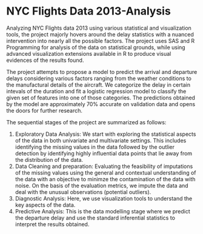 # NYC Flights Data 2013-Analysis

Analyzing NYC Flights data 2013 using various statistical and visualization tools, the project majorly hovers around the delay statistics with a nuanced intervention into nearly all the possible factors. The project uses SAS and R Programming for analysis of the data on statistical grounds, while using advanced visualization extensions available in R to produce visual evidences of the results found.

The project attempts to propose a model to predict the arrival and departure delays considering various factors ranging from the weather conditions to the manufactural details of the aircraft. We categorize the delay in certain intevals of the duration and fit a logistic regression model to classify the given set of features into one of those categories. The predictions obtained by the model are approximately 70% accurate on validation data and opens the doors for further research. 


The sequential stages of the project are summarized as follows:

1. Exploratory Data Analysis: We start with exploring the statistical aspects of the data in both univariate and multivariate settings. This includes identifying the missing values in the data followed by the outlier detection by identifying highly influential data points that lie away from the distribution of the data.
2. Data Cleaning and preparation: Evaluating the feasibility of imputations of the missing values using the general and contextual understanding of the data with an objective to minimze the contamination of the data with noise. On the basis of the evaluation metrics, we impute the data and deal with the unusual observations (potential outliers).
3. Diagnostic Analysis: Here, we use visualization tools to understand the key aspects of the data.
4. Predictive Analysis: This is the data modelling stage where we predict the departure delay and use the standard inferential statistics to interpret the results obtained.
